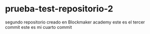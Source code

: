 # prueba-test-repositorio-2
segundo repositorio creado en Blockmaker academy
este es el tercer commit 
este es mi cuarto commit